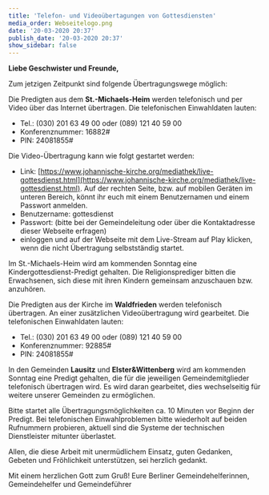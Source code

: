 ```yaml
---
title: 'Telefon- und Videoübertagungen von Gottesdiensten'
media_order: Webseitelogo.png
date: '20-03-2020 20:37'
publish_date: '20-03-2020 20:37'
show_sidebar: false
---
```


**Liebe Geschwister und Freunde,**   
  
Zum jetzigen Zeitpunkt sind folgende Übertragungswege möglich:   

Die Predigten aus dem **St.-Michaels-Heim** werden telefonisch und per Video über das Internet übertragen.
Die telefonischen Einwahldaten lauten:
* Tel.: (030) 201 63 49 00 oder (089) 121 40 59 00
* Konferenznummer: 16882#
* PIN: 24081855#

Die Video-Übertragung kann wie folgt gestartet werden:
* Link: [https://www.johannische-kirche.org/mediathek/live-gottesdienst.html](https://www.johannische-kirche.org/mediathek/live-gottesdienst.html).
Auf der rechten Seite, bzw. auf mobilen Geräten im unteren Bereich, könnt ihr euch mit einem Benutzernamen und einem Passwort anmelden.
* Benutzername: gottesdienst
* Passwort: (bitte bei der Gemeindeleitung oder über die Kontaktadresse dieser Webseite erfragen)
* einloggen und auf der Webseite mit dem Live-Stream auf Play klicken, wenn die nicht Übertragung selbstständig startet.

Im St.-Michaels-Heim wird am kommenden Sonntag eine Kindergottesdienst-Predigt gehalten. Die Religionsprediger bitten die Erwachsenen, sich diese mit ihren Kindern gemeinsam anzuschauen bzw. anzuhören.

Die Predigten aus der Kirche im **Waldfrieden** werden telefonisch übertragen. An einer zusätzlichen Videoübertragung wird gearbeitet.
Die telefonischen Einwahldaten lauten:
* Tel.: (030) 201 63 49 00 oder (089) 121 40 59 00
* Konferenznummer: 92885#
* PIN: 24081855#   

In den Gemeinden **Lausitz** und **Elster&Wittenberg** wird am kommenden Sonntag eine Predigt gehalten, die für die jeweiligen Gemeindemitglieder telefonisch übertragen wird. Es wird daran gearbeitet, dies wechselseitig für weitere unserer Gemeinden zu ermöglichen.   

Bitte startet alle Übertragungsmöglichkeiten ca. 10 Minuten vor Beginn der Predigt. Bei telefonischen Einwahlproblemen bitte wiederholt auf beiden Rufnummern probieren, aktuell sind die Systeme der technischen Dienstleister mitunter überlastet.

Allen, die diese Arbeit mit unermüdlichem Einsatz, guten Gedanken, Gebeten und Fröhlichkeit unterstützen, sei herzlich gedankt. 
   
Mit einem herzlichen Gott zum Gruß!
Eure Berliner Gemeindehelferinnen, Gemeindehelfer und Gemeindeführer